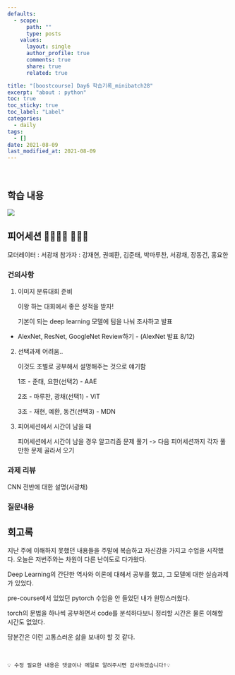 ```yaml
---
defaults:
  - scope:
      path: ""
      type: posts
    values:
      layout: single
      author_profile: true
      comments: true
      share: true
      related: true

title: "[boostcourse] Day6 학습기록_minibatch28"
excerpt: "about : python"
toc: true
toc_sticky: true
toc_label: "Label"
categories:
  - daily
tags:
  - []
date: 2021-08-09
last_modified_at: 2021-08-09
---
```

<br>

## 학습 내용

<a href="https://hongsusoo.github.io/ai/vector"><img src="https://img.shields.io/badge/-vector-red"/></a>

## 피어세션 👨‍👨‍👦‍👦 👨‍👨‍👦


모더레이터 : 서광채
참가자 : 강재현, 권예환, 김준태, 박마루찬, 서광채, 장동건, 홍요한

### 건의사항

1. 이미지 분류대회 준비

    이왕 하는 대회에서 좋은 성적을 받자!

    기본이 되는 deep learning 모델에 팀을 나눠 조사하고 발표

- AlexNet, ResNet, GoogleNet Review하기 - (AlexNet 발표 8/12)

2. 선택과제 어려움..

    이것도 조별로 공부해서 설명해주는 것으로 얘기함

    1조 - 준태, 요한(선택2) - AAE

    2조 - 마루찬, 광채(선택1) - ViT

    3조 - 재현, 예환, 동건(선택3) - MDN

3. 피어세션에서 시간이 남을 때

    피어세션에서 시간이 남을 경우 알고리즘 문제 풀기 
    -> 다음 피어세션까지 각자 풀만한 문제 골라서 오기


### 과제 리뷰

CNN 전반에 대한 설명(서광채)

### 질문내용


## 회고록

지난 주에 이해하지 못했던 내용들을 주말에 복습하고 자신감을 가지고 수업을 시작했다. 오늘은 저번주와는 차원이 다른 난이도로 다가왔다. 

Deep Learning의 간단한 역사와 이론에 대해서 공부를 했고, 그 모델에 대한 실습과제가 있었다.

pre-course에서 있었던 pytorch 수업을 안 들었던 내가 원망스러웠다. 

torch의 문법을 하나씩 공부하면서 code를 분석하다보니 정리할 시간은 물론 이해할 시간도 없었다.

당분간은 이런 고통스러운 삶을 보내야 할 것 같다.



<br>

```
💡 수정 필요한 내용은 댓글이나 메일로 알려주시면 감사하겠습니다!💡 
```
